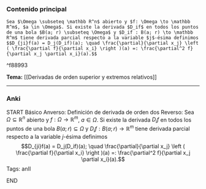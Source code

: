 ### Contenido principal

```ad-Formal
Sea $\Omega \subseteq \mathbb R^n$ abierto y $f: \Omega \to \mathbb R^m$, $a \in \Omega$. Si existe la derivada $D_if$ en todos los puntos de una bola $B(a; r) \subseteq \Omega$ y $D_if : B(a; r) \to \mathbb R^m$ tiene derivada parcial respecto a la variable $j$-ésima definimos
$$D_{ji}f(a) = D_j(D_if)(a); \quad \frac{\partial}{\partial x_j} \left ( \frac{\partial f}{\partial x_i} \right )(a) =: \frac{\partial^2 f}{\partial x_j \partial x_i}(a).$$
```

^f88993

**Tema:** [[Derivadas de orden superior y extremos relativos]]

---
### Anki

START
Básico
Anverso: Definición de derivada de orden dos
Reverso: Sea $\Omega \subseteq \mathbb R^n$ abierto y $f: \Omega \to \mathbb R^m$, $a \in \Omega$. Si existe la derivada $D_if$ en todos los puntos de una bola $B(a; r) \subseteq \Omega$ y $D_if : B(a; r) \to \mathbb R^m$ tiene derivada parcial respecto a la variable $j$-ésima definimos
$$D_{ji}f(a) = D_j(D_if)(a); \quad \frac{\partial}{\partial x_j} \left ( \frac{\partial f}{\partial x_i} \right )(a) =: \frac{\partial^2 f}{\partial x_j \partial x_i}(a).$$
Tags: anII
<!--ID: 1730228001582-->
END
